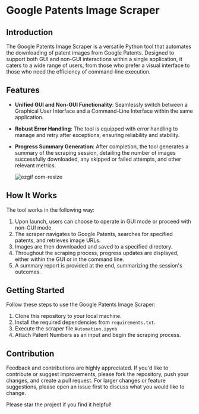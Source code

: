 # Google Patents Image Scraper

## Introduction

The Google Patents Image Scraper is a versatile Python tool that automates the downloading of patent images from Google Patents. Designed to support both GUI and non-GUI interactions within a single application, it caters to a wide range of users, from those who prefer a visual interface to those who need the efficiency of command-line execution.

## Features

- **Unified GUI and Non-GUI Functionality**: Seamlessly switch between a Graphical User Interface and a Command-Line Interface within the same application.
- **Robust Error Handling**: The tool is equipped with error handling to manage and retry after exceptions, ensuring reliability and stability.
- **Progress Summary Generation**: After completion, the tool generates a summary of the scraping session, detailing the number of images successfully downloaded, any skipped or failed attempts, and other relevant metrics.


  ![ezgif com-resize](https://github.com/narayan123411/WebScrapping-/assets/53684708/21561ddf-7110-4974-979d-22d4e446b11c)



## How It Works

The tool works in the following way:

1. Upon launch, users can choose to operate in GUI mode or proceed with non-GUI mode.
2. The scraper navigates to Google Patents, searches for specified patents, and retrieves image URLs.
3. Images are then downloaded and saved to a specified directory.
4. Throughout the scraping process, progress updates are displayed, either within the GUI or in the command line.
5. A summary report is provided at the end, summarizing the session's outcomes.

## Getting Started

Follow these steps to use the Google Patents Image Scraper:

1. Clone this repository to your local machine.
2. Install the required dependencies from `requirements.txt`.
3. Execute the scraper file `Automation.ipynb`
4. Attach Patent Numbers as an input and begin the scraping process.

## Contribution

Feedback and contributions are highly appreciated. If you'd like to contribute or suggest improvements, please fork the repository, push your changes, and create a pull request. For larger changes or feature suggestions, please open an issue first to discuss what you would like to change.

Please star the project if you find it helpful!


   
